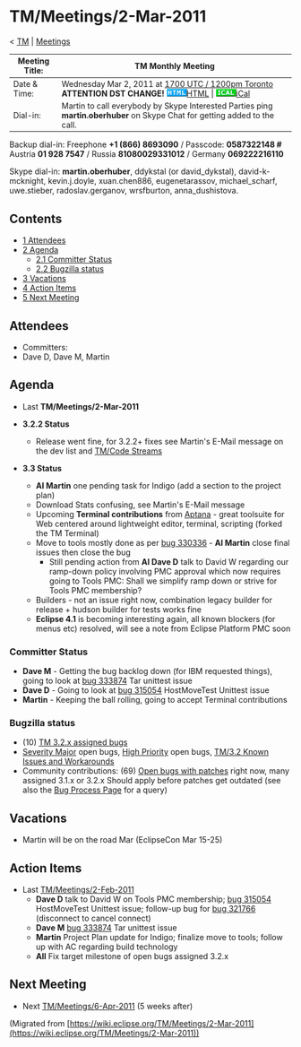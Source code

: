 

TM/Meetings/2-Mar-2011
======================

< [TM](./TM "TM")‎ | [Meetings](./Meetings "TM/Meetings")

| Meeting Title: | **TM Monthly Meeting** |
| --- | --- |
| Date & Time: | Wednesday Mar 2, 2011 at [1700 UTC / 1200pm Toronto](http://www.timeanddate.com/worldclock/fixedtime.html?month=3&day=2&year=2011&hour=17&min=00&sec=0&p1=0) **ATTENTION DST CHANGE!**   ![Html.gif](./images/Html.gif)[HTML](http://www.google.com/calendar/embed?src=vn70im36r00qeusu8nme50cils@group.calendar.google.com&ctz=Canada/Toronto) \| ![Ical.gif](./images/Ical.gif)[iCal](http://www.google.com/calendar/ical/vn70im36r00qeusu8nme50cils@group.calendar.google.com/public/basic.ics) |
| Dial-in: | Martin to call everybody by Skype   Interested Parties ping **martin.oberhuber** on Skype Chat for getting added to the call. |

Backup dial-in: Freephone **+1 (866) 8693090** / Passcode: **0587322148 #**  
Austria **01 928 7547** / Russia **81080029331012** / Germany **069222216110**

Skype dial-in: **martin.oberhuber**, ddykstal (or david\_dykstal), david-k-mcknight, kevin.j.doyle, xuan.chen886, eugenetarassov, michael\_scharf, uwe.stieber, radoslav.gerganov, wrsfburton, anna_dushistova.  

Contents
--------

*   [1 Attendees](#Attendees)
*   [2 Agenda](#Agenda)
    *   [2.1 Committer Status](#Committer-Status)
    *   [2.2 Bugzilla status](#Bugzilla-status)
*   [3 Vacations](#Vacations)
*   [4 Action Items](#Action-Items)
*   [5 Next Meeting](#Next-Meeting)

Attendees
---------

*   Committers:
*   Dave D, Dave M, Martin

Agenda
------

*   Last **TM/Meetings/2-Mar-2011**

*   **3.2.2 Status**
    *   Release went fine, for 3.2.2+ fixes see Martin's E-Mail message on the dev list and [TM/Code Streams](./Code_Streams "TM/Code Streams")

*   **3.3 Status**
    *   **AI Martin** one pending task for Indigo (add a section to the project plan)
    *   Download Stats confusing, see Martin's E-Mail message
    *   Upcoming **Terminal contributions** from [Aptana](http://aptana.com) \- great toolsuite for Web centered around lightweight editor, terminal, scripting (forked the TM Terminal)
    *   Move to tools mostly done as per [bug 330336](https://bugs.eclipse.org/bugs/show_bug.cgi?id=330336) \- **AI Martin** close final issues then close the bug
        *   Still pending action from **AI Dave D** talk to David W regarding our ramp-down policy involving PMC approval which now requires going to Tools PMC: Shall we simplify ramp down or strive for Tools PMC membership?
    *   Builders - not an issue right now, combination legacy builder for release + hudson builder for tests works fine
    *   **Eclipse 4.1** is becoming interesting again, all known blockers (for menus etc) resolved, will see a note from Eclipse Platform PMC soon

### Committer Status

*   **Dave M** \- Getting the bug backlog down (for IBM requested things), going to look at [bug 333874](https://bugs.eclipse.org/bugs/show_bug.cgi?id=333874) Tar unittest issue
*   **Dave D** \- Going to look at [bug 315054](https://bugs.eclipse.org/bugs/show_bug.cgi?id=315054) HostMoveTest Unittest issue
*   **Martin** \- Keeping the ball rolling, going to accept Terminal contributions

### Bugzilla status

*   (10) [TM 3.2.x assigned bugs](https://bugs.eclipse.org/bugs/buglist.cgi?field0-0-0=target_milestone;query_format=advanced;bug_status=UNCONFIRMED;bug_status=NEW;bug_status=ASSIGNED;bug_status=REOPENED;type0-0-0=substring;value0-0-0=3.2;product=Target%20Management)
*   [Severity Major](https://bugs.eclipse.org/bugs/buglist.cgi?query_format=advanced&product=Target+Management&bug_status=UNCONFIRMED&bug_status=NEW&bug_status=ASSIGNED&bug_status=REOPENED&bug_severity=blocker&bug_severity=critical&bug_severity=major&cmdtype=doit) open bugs, [High Priority](https://bugs.eclipse.org/bugs/buglist.cgi?query_format=advanced&product=Target+Management&bug_status=UNCONFIRMED&bug_status=NEW&bug_status=ASSIGNED&bug_status=REOPENED&cmdtype=doit&field0-0-0=priority&type0-0-0=regexp&value0-0-0=P%5B12%5D&field0-0-1=bug_severity&type0-0-1=regexp&value0-0-1=blocker%7Ccritical%7Cmajor) open bugs, [TM/3.2 Known Issues and Workarounds](./3.2_Known_Issues_and_Workarounds "TM/3.2 Known Issues and Workarounds")
*   Community contributions: (69) [Open bugs with patches](https://bugs.eclipse.org/bugs/buglist.cgi?query_format=advanced&product=Target+Management&bug_status=UNCONFIRMED&bug_status=NEW&bug_status=ASSIGNED&bug_status=REOPENED&cmdtype=doit&field0-0-0=attachments.ispatch&type0-0-0=equals&value0-0-0=1) right now, many assigned 3.1.x or 3.2.x Should apply before patches get outdated (see also the [Bug Process Page](https://www.eclipse.org/dsdp/tm/development/bug_process.php) for a query)

  

Vacations
---------

*   Martin will be on the road Mar (EclipseCon Mar 15-25)

Action Items
------------

*   Last [TM/Meetings/2-Feb-2011](./2-Feb-2011 "TM/Meetings/2-Feb-2011")
    *   **Dave D** talk to David W on Tools PMC membership; [bug 315054](https://bugs.eclipse.org/bugs/show_bug.cgi?id=315054) HostMoveTest Unittest issue; follow-up bug for [bug 321766](https://bugs.eclipse.org/bugs/show_bug.cgi?id=321766) (disconnect to cancel connect)
    *   **Dave M** [bug 333874](https://bugs.eclipse.org/bugs/show_bug.cgi?id=333874) Tar unittest issue
    *   **Martin** Project Plan update for Indigo; finalize move to tools; follow up with AC regarding build technology
    *   **All** Fix target milestone of open bugs assigned 3.2.x

  

Next Meeting
------------

*   Next [TM/Meetings/6-Apr-2011](./6-Apr-2011 "TM/Meetings/6-Apr-2011") (5 weeks after)


(Migrated from [https://wiki.eclipse.org/TM/Meetings/2-Mar-2011](https://wiki.eclipse.org/TM/Meetings/2-Mar-2011))